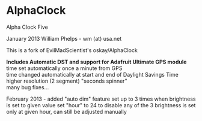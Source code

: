 AlphaClock
==========

Alpha Clock Five

 January 2013 William Phelps - wm (at) usa.net 
 
 This is a fork of EvilMadScientist's oskay/AlphaClock
 
**Includes Automatic DST and support for Adafruit Ultimate GPS module**  
 time set automatically once a minute from GPS  
 time changed automatically at start and end of Daylight Savings Time  
 higher resolution (2 segment) "seconds spinner"   
 many bug fixes... 

February 2013 - added "auto dim" feature
 set up to 3 times when brightness is set to given value
 set "hour" to 24 to disable any of the 3
 brightness is set only at given hour, can still be adjusted manually 
 
